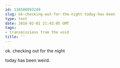 ```yaml
---
id: 138500993249
slug: ok-checking-out-for-the-night-today-has-been
type: text
date: 2016-02-01 21:43:05 GMT
tags:
- transmissions from the void
title: ''
---
```

ok. checking out for the night 

today has been weird.